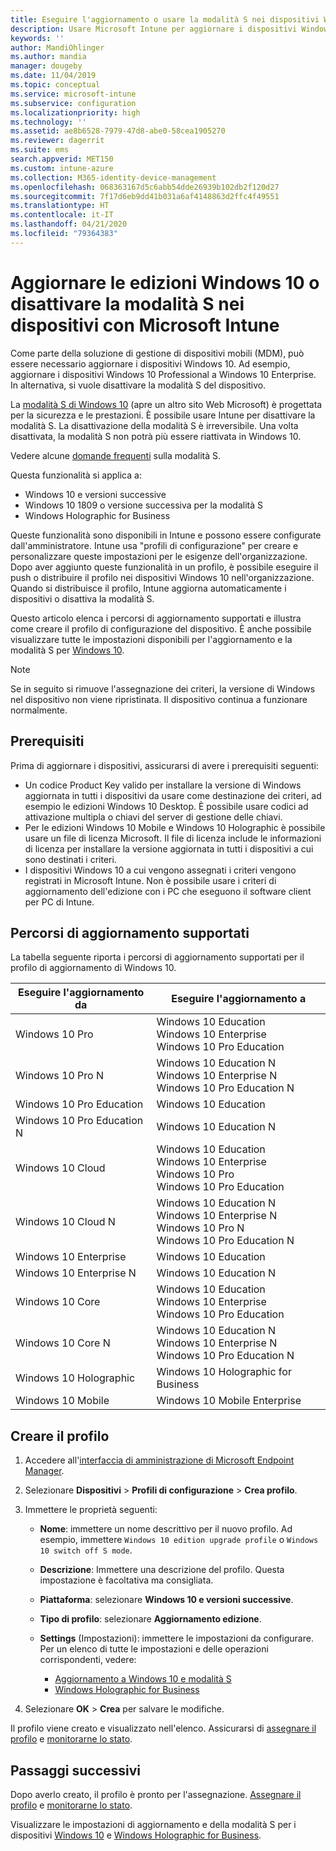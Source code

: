 ```yaml
---
title: Eseguire l'aggiornamento o usare la modalità S nei dispositivi Windows 10 - Microsoft Intune - Azure | Microsoft Docs
description: Usare Microsoft Intune per aggiornare i dispositivi Windows 10 a un'edizione diversa o attivare e disattivare la modalità S. Gli amministratori possono usare un profilo di configurazione del dispositivo per eseguire l'aggiornamento di Windows 10 Professional a Windows 10 Enterprise e disattivare la modalità S. Vedere i percorsi di aggiornamento supportati per Windows 10 Pro, edizioni N, Education, Cloud, Enterprise, Core, Holographic e Mobile.
keywords: ''
author: MandiOhlinger
ms.author: mandia
manager: dougeby
ms.date: 11/04/2019
ms.topic: conceptual
ms.service: microsoft-intune
ms.subservice: configuration
ms.localizationpriority: high
ms.technology: ''
ms.assetid: ae8b6528-7979-47d8-abe0-58cea1905270
ms.reviewer: dagerrit
ms.suite: ems
search.appverid: MET150
ms.custom: intune-azure
ms.collection: M365-identity-device-management
ms.openlocfilehash: 068363167d5c6abb54dde26939b102db2f120d27
ms.sourcegitcommit: 7f17d6eb9dd41b031a6af4148863d2ffc4f49551
ms.translationtype: HT
ms.contentlocale: it-IT
ms.lasthandoff: 04/21/2020
ms.locfileid: "79364383"
---
```

# <a name="upgrade-windows-10-editions-or-switch-out-of-s-mode-on-devices-using-microsoft-intune"></a>Aggiornare le edizioni Windows 10 o disattivare la modalità S nei dispositivi con Microsoft Intune



Come parte della soluzione di gestione di dispositivi mobili (MDM), può essere necessario aggiornare i dispositivi Windows 10. Ad esempio, aggiornare i dispositivi Windows 10 Professional a Windows 10 Enterprise. In alternativa, si vuole disattivare la modalità S del dispositivo.

La [modalità S di Windows 10](https://support.microsoft.com/help/4456067/windows-10-switch-out-of-s-mode) (apre un altro sito Web Microsoft) è progettata per la sicurezza e le prestazioni. È possibile usare Intune per disattivare la modalità S. La disattivazione della modalità S è irreversibile. Una volta disattivata, la modalità S non potrà più essere riattivata in Windows 10.

Vedere alcune [domande frequenti](https://support.microsoft.com/help/4020089/windows-10-in-s-mode-faq) sulla modalità S.

Questa funzionalità si applica a:

- Windows 10 e versioni successive
- Windows 10 1809 o versione successiva per la modalità S
- Windows Holographic for Business

Queste funzionalità sono disponibili in Intune e possono essere configurate dall'amministratore. Intune usa "profili di configurazione" per creare e personalizzare queste impostazioni per le esigenze dell'organizzazione. Dopo aver aggiunto queste funzionalità in un profilo, è possibile eseguire il push o distribuire il profilo nei dispositivi Windows 10 nell'organizzazione. Quando si distribuisce il profilo, Intune aggiorna automaticamente i dispositivi o disattiva la modalità S.

Questo articolo elenca i percorsi di aggiornamento supportati e illustra come creare il profilo di configurazione del dispositivo. È anche possibile visualizzare tutte le impostazioni disponibili per l'aggiornamento e la modalità S per [Windows 10](edition-upgrade-windows-settings.md).

> [!NOTE]
> Se in seguito si rimuove l'assegnazione dei criteri, la versione di Windows nel dispositivo non viene ripristinata. Il dispositivo continua a funzionare normalmente.

## <a name="prerequisites"></a>Prerequisiti

Prima di aggiornare i dispositivi, assicurarsi di avere i prerequisiti seguenti:

- Un codice Product Key valido per installare la versione di Windows aggiornata in tutti i dispositivi da usare come destinazione dei criteri, ad esempio le edizioni Windows 10 Desktop. È possibile usare codici ad attivazione multipla o chiavi del server di gestione delle chiavi.
- Per le edizioni Windows 10 Mobile e Windows 10 Holographic è possibile usare un file di licenza Microsoft. Il file di licenza include le informazioni di licenza per installare la versione aggiornata in tutti i dispositivi a cui sono destinati i criteri.
- I dispositivi Windows 10 a cui vengono assegnati i criteri vengono registrati in Microsoft Intune. Non è possibile usare i criteri di aggiornamento dell'edizione con i PC che eseguono il software client per PC di Intune.

## <a name="supported-upgrade-paths"></a>Percorsi di aggiornamento supportati

La tabella seguente riporta i percorsi di aggiornamento supportati per il profilo di aggiornamento di Windows 10.

| Eseguire l'aggiornamento da | Eseguire l'aggiornamento a |
|---|---|
| Windows 10 Pro | Windows 10 Education <br/>Windows 10 Enterprise <br/>Windows 10 Pro Education |
| Windows 10 Pro N | Windows 10 Education N <br/>Windows 10 Enterprise N <br/>Windows 10 Pro Education N | 
| Windows 10 Pro Education | Windows 10 Education | 
| Windows 10 Pro Education N | Windows 10 Education N |
| Windows 10 Cloud | Windows 10 Education <br/>Windows 10 Enterprise <br/>Windows 10 Pro <br/>Windows 10 Pro Education | 
| Windows 10 Cloud N | Windows 10 Education N <br/>Windows 10 Enterprise N <br/>Windows 10 Pro N <br/>Windows 10 Pro Education N | 
| Windows 10 Enterprise | Windows 10 Education | 
| Windows 10 Enterprise N | Windows 10 Education N | 
| Windows 10 Core | Windows 10 Education <br/>Windows 10 Enterprise <br/>Windows 10 Pro Education | 
| Windows 10 Core N | Windows 10 Education N <br/>Windows 10 Enterprise N <br/>Windows 10 Pro Education N | 
| Windows 10 Holographic | Windows 10 Holographic for Business |
| Windows 10 Mobile | Windows 10 Mobile Enterprise |

<!--The following table provides information about the supported upgrade paths for Windows 10 editions in this policy:

![supported](./media/edition-upgrade-configure-windows-10/check_grn.png)  (X) = not supported    
![unsupported](./media/edition-upgrade-configure-windows-10/x_blk.png)    (green checkmark) = supported    

|Upgrade from edition\Upgrade to edition|Education|Education N|Pro Education|Pro Education N|Enterprise|Enterprise N|Professional|Professional N|Mobile Enterprise|Holographic for Business|
|--------|--------|--------|--------|--------|--------|--------|--------|--------|--------|--------|--------|
|Pro|![supported](./media/edition-upgrade-configure-windows-10/check_grn.png)|![unsupported](./media/edition-upgrade-configure-windows-10/x_blk.png)|![supported](./media/edition-upgrade-configure-windows-10/check_grn.png)|![unsupported](./media/edition-upgrade-configure-windows-10/x_blk.png)|![supported](./media/edition-upgrade-configure-windows-10/check_grn.png)|![unsupported](./media/edition-upgrade-configure-windows-10/x_blk.png)|![unsupported](./media/edition-upgrade-configure-windows-10/x_blk.png)|![unsupported](./media/edition-upgrade-configure-windows-10/x_blk.png)|![unsupported](./media/edition-upgrade-configure-windows-10/x_blk.png)|![unsupported](./media/edition-upgrade-configure-windows-10/x_blk.png)|
|Pro N|![unsupported](./media/edition-upgrade-configure-windows-10/x_blk.png)|![supported](./media/edition-upgrade-configure-windows-10/check_grn.png)|![unsupported](./media/edition-upgrade-configure-windows-10/x_blk.png)|![supported](./media/edition-upgrade-configure-windows-10/check_grn.png)|![unsupported](./media/edition-upgrade-configure-windows-10/x_blk.png)|![supported](./media/edition-upgrade-configure-windows-10/check_grn.png)|![unsupported](./media/edition-upgrade-configure-windows-10/x_blk.png)|![unsupported](./media/edition-upgrade-configure-windows-10/x_blk.png)|![unsupported](./media/edition-upgrade-configure-windows-10/x_blk.png)|![unsupported](./media/edition-upgrade-configure-windows-10/x_blk.png)|
|Pro Education|![supported](./media/edition-upgrade-configure-windows-10/check_grn.png)|![unsupported](./media/edition-upgrade-configure-windows-10/x_blk.png)|![unsupported](./media/edition-upgrade-configure-windows-10/x_blk.png)|![unsupported](./media/edition-upgrade-configure-windows-10/x_blk.png)|![unsupported](./media/edition-upgrade-configure-windows-10/x_blk.png)|![unsupported](./media/edition-upgrade-configure-windows-10/x_blk.png)|![unsupported](./media/edition-upgrade-configure-windows-10/x_blk.png)|![unsupported](./media/edition-upgrade-configure-windows-10/x_blk.png)|![unsupported](./media/edition-upgrade-configure-windows-10/x_blk.png)|![unsupported](./media/edition-upgrade-configure-windows-10/x_blk.png)|
|Pro Education N|![unsupported](./media/edition-upgrade-configure-windows-10/x_blk.png)|![supported](./media/edition-upgrade-configure-windows-10/check_grn.png)|![unsupported](./media/edition-upgrade-configure-windows-10/x_blk.png)|![unsupported](./media/edition-upgrade-configure-windows-10/x_blk.png)|![unsupported](./media/edition-upgrade-configure-windows-10/x_blk.png)|![unsupported](./media/edition-upgrade-configure-windows-10/x_blk.png)|![unsupported](./media/edition-upgrade-configure-windows-10/x_blk.png)|![unsupported](./media/edition-upgrade-configure-windows-10/x_blk.png)|![unsupported](./media/edition-upgrade-configure-windows-10/x_blk.png)|![unsupported](./media/edition-upgrade-configure-windows-10/x_blk.png)|
|Cloud|![supported](./media/edition-upgrade-configure-windows-10/check_grn.png)|![unsupported](./media/edition-upgrade-configure-windows-10/x_blk.png)|![supported](./media/edition-upgrade-configure-windows-10/check_grn.png)|![unsupported](./media/edition-upgrade-configure-windows-10/x_blk.png)|![supported](./media/edition-upgrade-configure-windows-10/check_grn.png)|![unsupported](./media/edition-upgrade-configure-windows-10/x_blk.png)|![supported](./media/edition-upgrade-configure-windows-10/check_grn.png)|![unsupported](./media/edition-upgrade-configure-windows-10/x_blk.png)|![unsupported](./media/edition-upgrade-configure-windows-10/x_blk.png)|![unsupported](./media/edition-upgrade-configure-windows-10/x_blk.png)|
|Cloud N|![unsupported](./media/edition-upgrade-configure-windows-10/x_blk.png)|![supported](./media/edition-upgrade-configure-windows-10/check_grn.png)|![unsupported](./media/edition-upgrade-configure-windows-10/x_blk.png)|![supported](./media/edition-upgrade-configure-windows-10/check_grn.png)|![unsupported](./media/edition-upgrade-configure-windows-10/x_blk.png)|![supported](./media/edition-upgrade-configure-windows-10/check_grn.png)|![unsupported](./media/edition-upgrade-configure-windows-10/x_blk.png)|![supported](./media/edition-upgrade-configure-windows-10/check_grn.png)|![unsupported](./media/edition-upgrade-configure-windows-10/x_blk.png)|![unsupported](./media/edition-upgrade-configure-windows-10/x_blk.png)|
|Enterprise|![supported](./media/edition-upgrade-configure-windows-10/check_grn.png)|![unsupported](./media/edition-upgrade-configure-windows-10/x_blk.png)|![unsupported](./media/edition-upgrade-configure-windows-10/x_blk.png)|![unsupported](./media/edition-upgrade-configure-windows-10/x_blk.png)|![unsupported](./media/edition-upgrade-configure-windows-10/x_blk.png)|![unsupported](./media/edition-upgrade-configure-windows-10/x_blk.png)|![unsupported](./media/edition-upgrade-configure-windows-10/x_blk.png)|![unsupported](./media/edition-upgrade-configure-windows-10/x_blk.png)|![unsupported](./media/edition-upgrade-configure-windows-10/x_blk.png)|![unsupported](./media/edition-upgrade-configure-windows-10/x_blk.png)|
|Enterprise N|![unsupported](./media/edition-upgrade-configure-windows-10/x_blk.png)|![supported](./media/edition-upgrade-configure-windows-10/check_grn.png)|![unsupported](./media/edition-upgrade-configure-windows-10/x_blk.png)|![unsupported](./media/edition-upgrade-configure-windows-10/x_blk.png)|![unsupported](./media/edition-upgrade-configure-windows-10/x_blk.png)|![unsupported](./media/edition-upgrade-configure-windows-10/x_blk.png)|![unsupported](./media/edition-upgrade-configure-windows-10/x_blk.png)|![unsupported](./media/edition-upgrade-configure-windows-10/x_blk.png)|![unsupported](./media/edition-upgrade-configure-windows-10/x_blk.png)|![unsupported](./media/edition-upgrade-configure-windows-10/x_blk.png)|
|Core|![supported](./media/edition-upgrade-configure-windows-10/check_grn.png)|![unsupported](./media/edition-upgrade-configure-windows-10/x_blk.png)|![supported](./media/edition-upgrade-configure-windows-10/check_grn.png)|![unsupported](./media/edition-upgrade-configure-windows-10/x_blk.png)|![unsupported](./media/edition-upgrade-configure-windows-10/x_blk.png)|![unsupported](./media/edition-upgrade-configure-windows-10/x_blk.png)|![unsupported](./media/edition-upgrade-configure-windows-10/x_blk.png)|![unsupported](./media/edition-upgrade-configure-windows-10/x_blk.png)|![unsupported](./media/edition-upgrade-configure-windows-10/x_blk.png)|![unsupported](./media/edition-upgrade-configure-windows-10/x_blk.png)|
|Core N|![unsupported](./media/edition-upgrade-configure-windows-10/x_blk.png)|![supported](./media/edition-upgrade-configure-windows-10/check_grn.png)|![unsupported](./media/edition-upgrade-configure-windows-10/x_blk.png)|![supported](./media/edition-upgrade-configure-windows-10/check_grn.png)|![unsupported](./media/edition-upgrade-configure-windows-10/x_blk.png)|![unsupported](./media/edition-upgrade-configure-windows-10/x_blk.png)|![unsupported](./media/edition-upgrade-configure-windows-10/x_blk.png)|![unsupported](./media/edition-upgrade-configure-windows-10/x_blk.png)|![unsupported](./media/edition-upgrade-configure-windows-10/x_blk.png)|![unsupported](./media/edition-upgrade-configure-windows-10/x_blk.png)|
|Mobile|![unsupported](./media/edition-upgrade-configure-windows-10/x_blk.png)|![unsupported](./media/edition-upgrade-configure-windows-10/x_blk.png)|![unsupported](./media/edition-upgrade-configure-windows-10/x_blk.png)|![unsupported](./media/edition-upgrade-configure-windows-10/x_blk.png)|![unsupported](./media/edition-upgrade-configure-windows-10/x_blk.png)|![unsupported](./media/edition-upgrade-configure-windows-10/x_blk.png)|![unsupported](./media/edition-upgrade-configure-windows-10/x_blk.png)|![unsupported](./media/edition-upgrade-configure-windows-10/x_blk.png)|![supported](./media/edition-upgrade-configure-windows-10/check_grn.png)|![unsupported](./media/edition-upgrade-configure-windows-10/x_blk.png)|
|Holographic|![unsupported](./media/edition-upgrade-configure-windows-10/x_blk.png)|![unsupported](./media/edition-upgrade-configure-windows-10/x_blk.png)|![unsupported](./media/edition-upgrade-configure-windows-10/x_blk.png)|![unsupported](./media/edition-upgrade-configure-windows-10/x_blk.png)|![unsupported](./media/edition-upgrade-configure-windows-10/x_blk.png)|![unsupported](./media/edition-upgrade-configure-windows-10/x_blk.png)|![unsupported](./media/edition-upgrade-configure-windows-10/x_blk.png)|![unsupported](./media/edition-upgrade-configure-windows-10/x_blk.png)|![unsupported](./media/edition-upgrade-configure-windows-10/x_blk.png)|![supported](./media/edition-upgrade-configure-windows-10/check_grn.png) -->

## <a name="create-the-profile"></a>Creare il profilo

1. Accedere all'[interfaccia di amministrazione di Microsoft Endpoint Manager](https://go.microsoft.com/fwlink/?linkid=2109431).
2. Selezionare **Dispositivi** > **Profili di configurazione** > **Crea profilo**.
3. Immettere le proprietà seguenti:

    - **Nome**: immettere un nome descrittivo per il nuovo profilo. Ad esempio, immettere `Windows 10 edition upgrade profile` o `Windows 10 switch off S mode`.
    - **Descrizione**: Immettere una descrizione del profilo. Questa impostazione è facoltativa ma consigliata.
    - **Piattaforma**: selezionare **Windows 10 e versioni successive**.
    - **Tipo di profilo**: selezionare **Aggiornamento edizione**.
    - **Settings** (Impostazioni): immettere le impostazioni da configurare. Per un elenco di tutte le impostazioni e delle operazioni corrispondenti, vedere:

        - [Aggiornamento a Windows 10 e modalità S](edition-upgrade-windows-settings.md)
        - [Windows Holographic for Business](holographic-upgrade.md)

4. Selezionare **OK** > **Crea** per salvare le modifiche.

Il profilo viene creato e visualizzato nell'elenco. Assicurarsi di [assegnare il profilo](device-profile-assign.md) e [monitorarne lo stato](device-profile-monitor.md).

## <a name="next-steps"></a>Passaggi successivi

Dopo averlo creato, il profilo è pronto per l'assegnazione. [Assegnare il profilo](device-profile-assign.md) e [monitorarne lo stato](device-profile-monitor.md).

Visualizzare le impostazioni di aggiornamento e della modalità S per i dispositivi [Windows 10](edition-upgrade-windows-settings.md) e [Windows Holographic for Business](holographic-upgrade.md).
